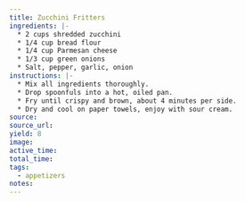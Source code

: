 ```yaml
---
title: Zucchini Fritters
ingredients: |-
  * 2 cups shredded zucchini 
  * 1/4 cup bread flour 
  * 1/4 cup Parmesan cheese 
  * 1/3 cup green onions 
  * Salt, pepper, garlic, onion 
instructions: |-
  * Mix all ingredients thoroughly. 
  * Drop spoonfuls into a hot, oiled pan. 
  * Fry until crispy and brown, about 4 minutes per side. 
  * Dry and cool on paper towels, enjoy with sour cream. 
source: 
source_url: 
yield: 8
image: 
active_time: 
total_time: 
tags:
  - appetizers
notes:
---
```


